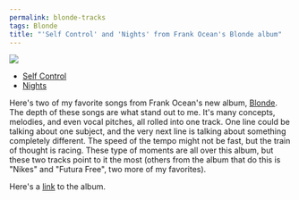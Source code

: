 ```yaml
---
permalink: blonde-tracks
tags: Blonde
title: "'Self Control' and 'Nights' from Frank Ocean's Blonde album"
---
```


![][image-1]

- [Self Control][1]
- [Nights][2]

Here's two of my favorite songs from Frank Ocean's new album, [Blonde][3]. The depth of these songs are what stand out to me. It's many concepts, melodies, and even vocal pitches, all rolled into one track. One line could be talking about one subject, and the very next line is talking about something completely different. The speed of the tempo might not be fast, but the train of thought is racing. These type of moments are all over this album, but these two tracks point to it the most (others from the album that do this is "Nikes" and "Futura Free", two more of my favorites).

Here's a [link][4] to the album.

[1]:	https://dl.dropboxusercontent.com/s/v9qt76hz7jvvio1/07%20Self%20Control.mp3
[2]:	https://dl.dropboxusercontent.com/s/strn02n77phz1mv/09%20Nights.mp3
[3]:	http://nashp.com/blonde
[4]:	%0Ahttps://itun.es/us/m6yueb

[image-1]:	https://cdn0.vox-cdn.com/thumbor/n5dGVKsNTqk_YMwuKnVtT1g-iUQ=/122x42:870x463/1600x900/cdn0.vox-cdn.com/uploads/chorus_image/image/50521747/frankocean.0.0.png